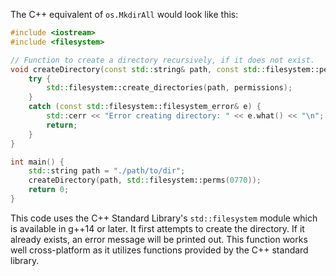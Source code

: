 The C++ equivalent of `os.MkdirAll` would look like this:

```cpp
#include <iostream>
#include <filesystem>

// Function to create a directory recursively, if it does not exist.
void createDirectory(const std::string& path, const std::filesystem::perms& permissions) {
    try {
        std::filesystem::create_directories(path, permissions);
    }
    catch (const std::filesystem::filesystem_error& e) {
        std::cerr << "Error creating directory: " << e.what() << "\n";
        return;
    }
}

int main() {
    std::string path = "./path/to/dir";
    createDirectory(path, std::filesystem::perms(0770));
    return 0;
}
```

This code uses the C++ Standard Library's `std::filesystem` module which is available in g++14 or later. It first attempts to create the directory. If it already exists, an error message will be printed out. This function works well cross-platform as it utilizes functions provided by the C++ standard library.
